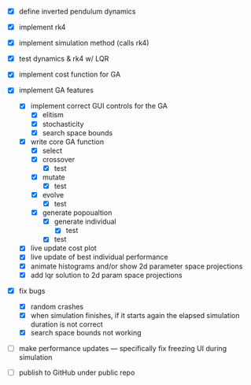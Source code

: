 - [x] define inverted pendulum dynamics
- [x] implement rk4
- [x] implement simulation method (calls rk4)
- [x] test dynamics & rk4 w/ LQR
- [x] implement cost function for GA
- [x] implement GA features
    - [x] implement correct GUI controls for the GA
        - [x] elitism
        - [x] stochasticity
        - [x] search space bounds
    - [x] write core GA function
        - [x] select
        - [x] crossover
            - [x] test
        - [x] mutate
            - [x] test
        - [x] evolve
            - [x] test
        - [x] generate popoualtion
            - [x] generate individual
                - [x] test
            - [x] test
    - [x] live update cost plot
    - [x] live update of best individual performance
    - [x] animate histograms and/or show 2d parameter space projections
    - [x] add lqr solution to 2d param space projections
- [x] fix bugs
    - [x] random crashes
    - [x] when simulation finishes, if it starts again the elapsed simulation duration is not correct
    - [x] search space bounds not working
- [ ] make performance updates — specifically fix freezing UI during simulation
- [ ] publish to GitHub under public repo

